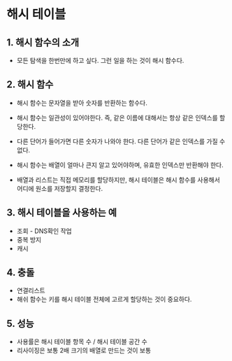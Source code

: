 # 해시 테이블

## 1. 해시 함수의 소개

- 모든 탐색을 한번만에 하고 싶다. 그런 일을 하는 것이 해시 함수다.

## 2. 해시 함수

- 해시 함수는 문자열을 받아 숫자를 반환하는 함수다.
- 해시 함수는 일관성이 있어야한다. 즉, 같은 이름에 대해서는 항상 같은 인덱스를 할당한다.
- 다른 단어가 들어가면 다른 숫자가 나와야 한다. 다른 단어가 같은 인덱스를 가질 수 없다.
- 해시 함수는 배열이 얼마나 큰지 알고 있어야하며, 유효한 인덱스만 반환해야 한다.

- 배열과 리스트는 직접 메모리를 할당하지만, 해시 테이블은 해시 함수를 사용해서 어디에 원소를 저장할지 결정한다.

## 3. 해시 테이블을 사용하는 예

- 조회 - DNS확인 작업
- 중복 방지
- 캐시

## 4. 충돌

- 연결리스트
- 해쉬 함수는 키를 해시 테이블 전체에 고르게 할당하는 것이 중요하다.

## 5. 성능

- 사용률은 해시 테이블 항목 수 / 해시 테이블 공간 수
- 리사이징은 보통 2배 크기의 배열로 만드는 것이 보통
